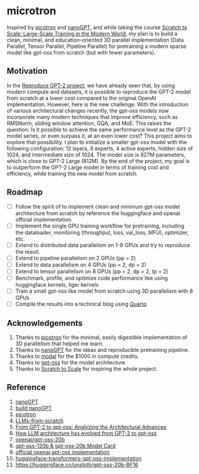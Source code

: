 # microtron

Inspired by [picotron](https://github.com/huggingface/picotron) and [nanoGPT](https://github.com/karpathy/nanoGPT), and while taking the course [Scratch to Scale: Large-Scale Training in the Modern World](https://maven.com/walk-with-code/scratch-to-scale), my plan is to build a clean, minimal, and education-oriented 3D parallel implementation (Data Parallel, Tensor Parallel, Pipeline Parallel) for pretraining a modern sparse model like gpt-oss from scratch (but with fewer parameters).

## Motivation

In the [Reproduce GPT-2 project](https://www.youtube.com/watch?v=l8pRSuU81PU), we have already seen that, by using modern compute and datasets, it is possible to reproduce the GPT-2 model from scratch at a lower cost compared to the original OpenAI implementation. However, here is the new challenge. With the introduction of various architectural changes recently, the gpt-oss models now incorporate many modern techniques that improve efficiency, such as RMSNorm, sliding window attention, GQA, and MoE. This raises the question: Is it possible to achieve the same performance level as the GPT-2 model series, or even surpass it, at an even lower cost?
This project aims to explore that possibility. I plan to initialize a smaller gpt-oss model with the following configuration: 12 layers, 8 experts, 4 active experts, hidden size of 1024, and intermediate size of 1024. The model size is 827M parameters, which is close to GPT-2 Large (812M).
By the end of the project, my goal is to outperform the GPT-2 Large model in terms of training cost and efficiency, while training the new model from scratch.


## Roadmap

* [ ] Follow the spirit of to implement clean and minimum gpt-oss model architecture from scratch by reference the huggingface and openai official implementation.
* [ ] Implement the single GPU training workflow for pretraining, including the dataloader, monitoring (throughput, loss, val\_loss, MFU), optimizer, etc.
* [ ] Extend to distributed data parallelism on 1-8 GPUs and try to reproduce the result.
* [ ] Extend to pipeline parallelism on 2 GPUs (pp = 2)
* [ ] Extend to data parallelism on 4 GPUs (pp = 2, dp = 2)
* [ ] Extend to tensor parallelism on 8 GPUs (pp = 2, dp = 2, tp = 2)
* [ ] Benchmark, profile, and optimize code performance like using huggingface kernels, liger kernels
* [ ] Train a small gpt-oss like model from scratch using 3D parallelism with 8 GPUs
* [ ] Compile the results into a technical blog using [Quarto](https://quarto.org/)

## Acknowledgements

1. Thanks to [picotron](https://github.com/huggingface/picotron) for the minimal, easily digestible implementation of 3D parallelism that helped me learn.
2. Thanks to [nanoGPT](https://github.com/karpathy/nanoGPT) for the ideas and reproducible pretraining pipeline.
3. Thanks to [modal](https://modal.com/) for the $1000 in compute credits.
4. Thanks to [gpt-oss](https://arxiv.org/abs/2508.10925) for the model architecture.
5. Thanks to [Scratch to Scale](https://maven.com/walk-with-code/scratch-to-scale) for inspiring the whole project.

## Reference

1. [nanoGPT](https://github.com/karpathy/nanoGPT)
2. [build nanoGPT](https://github.com/karpathy/build-nanogpt)
3. [picotron](https://github.com/huggingface/picotron)
4. [LLMs-from-scratch](https://github.com/rasbt/LLMs-from-scratch)
5. [From GPT-2 to gpt-oss: Analyzing the Architectural Advances](https://sebastianraschka.com/blog/2025/from-gpt-2-to-gpt-oss.html)
6. [How LLM architecture has evolved from GPT-2 to gpt-oss](https://modal.com/blog/gpt-oss-arch)
7. [openai/gpt-oss-20b](https://huggingface.co/openai/gpt-oss-20b)
8. [gpt-oss-120b & gpt-oss-20b Model Card](https://arxiv.org/abs/2508.10925)
9. [official openai gpt-oss implementation](https://github.com/openai/gpt-oss)
10. [huggingface-transformers-gpt-oss-implementation](https://github.com/huggingface/transformers/blob/main/src/transformers/models/gpt_oss/modeling_gpt_oss.py)
11. https://huggingface.co/unsloth/gpt-oss-20b-BF16
